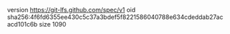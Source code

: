 version https://git-lfs.github.com/spec/v1
oid sha256:4f6fd6355ee430c5c37a3bdef5f8221586040788e634cdeddab27acacd101c6b
size 1090
